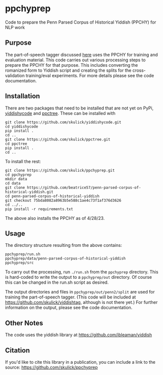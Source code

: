 # ppchyprep

Code to prepare the Penn Parsed Corpus of Historical Yiddish (PPCHY) for NLP work

## Purpose

The part-of-speech tagger discussed [here](https://arxiv.org/abs/2204.01175) uses the PPCHY for training and evaluation material.   This code carries out various processing steps to prepare the PPCHY for that purpose.  This includes converting the romanized form to Yiddish script and creating the splits for the cross-validation training/eval experiments.  For more details please see the code documentation.

## Installation

There are two packages that need to be installed that are not yet on PyPi, 
[yiddishycode](https://github.com/skulick/yiddishycode) and 
[ppctree](https://github.com/skulick/ppctree).
These can be installed with
```
git clone https://github.com/skulick/yiddishycode.git
cd yiddishycode
pip install .
cd ..
git clone https://github.com/skulick/ppctree.git
cd ppctree
pip install .
cd ..
```

To install the rest:
```
git clone https://github.com/skulick/ppchyprep.git
cd ppchyprep
mkdir data
cd data
git clone https://github.com/beatrice57/penn-parsed-corpus-of-historical-yiddish.git
cd penn-parsed-corpus-of-historical-yiddish
git checkout 75bda8082a8963b5e588c1ae4c73f1af376d3626
cd ../..
pip install -r requirements.txt
```

The above also installs the PPCHY as of 4/28/23.

## Usage
The directory structure resulting from the above contains:

```
ppchyprep/run.sh
ppchyprep/data/penn-parsed-corpus-of-historical-yiddish
ppchyprep/src
```

To carry out the processing, run `./run.sh` from the `ppchyprep` directory. This is hard-coded to write the output to a `ppchyprep/out` directory. Of course this can be changed in the run.sh script as desired.

The output directories and files in `ppchyprep/out/penn2/split` are used for training the part-of-speech tagger. (This code will be included at https://github.com/skulick/yiddishtag, although is not there yet.) For further information on the output, please see the code documentation.


## Other Notes
The code uses the yiddish library at  https://github.com/ibleaman/yiddish

## Citation 
If you'd like to cite this library in a publication, you can include a link to the source: https://github.com/skulick/ppchyprep





